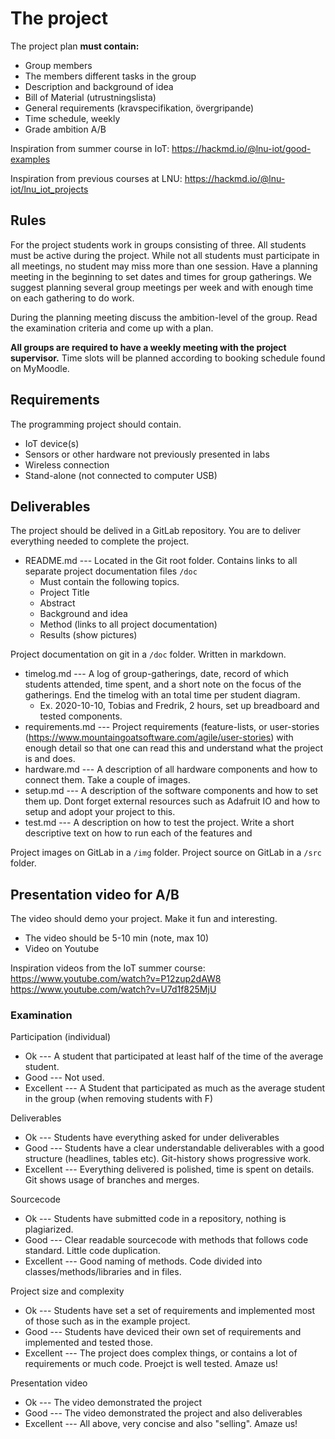 # The project

The project plan **must contain:**

- Group members
- The members different tasks in the group
- Description and background of idea
- Bill of Material (utrustningslista)
- General requirements (kravspecifikation, övergripande)
- Time schedule, weekly
- Grade ambition A/B

Inspiration from summer course in IoT:
https://hackmd.io/@lnu-iot/good-examples

Inspiration from previous courses at LNU:
https://hackmd.io/@lnu-iot/lnu_iot_projects


## Rules

For the project students work in groups consisting of three. All students must be active during the project. While not all students must participate in all meetings, no student may miss more than one session. Have a planning meeting in the beginning to set dates and times for group gatherings. We suggest planning several group meetings per week and with enough time on each gathering to do work. 

During the planning meeting discuss the ambition-level of the group. Read the examination criteria and come up with a plan. 

**All groups are required to have a weekly meeting with the project supervisor.** Time slots will be planned according to booking schedule found on MyMoodle.

## Requirements

The programming project should contain.
 * IoT device(s)
 * Sensors or other hardware not previously presented in labs
 * Wireless connection
 * Stand-alone (not connected to computer USB)
 
 ## Deliverables

The project should be delived in a GitLab repository. You are to deliver everything needed to complete the project.
 
 * README.md --- Located in the Git root folder. Contains links to all separate project documentation files `/doc`
    -  Must contain the following topics.
      * Project Title
      * Abstract
      * Background and idea
      * Method (links to all project documentation)
      * Results (show pictures)

Project documentation on git in a `/doc` folder. Written in markdown.
  * timelog.md --- A log of group-gatherings, date, record of which students attended, time spent, and a short note on the focus of the gatherings. End the timelog with an total time per student diagram. 
    * Ex. 2020-10-10, Tobias and Fredrik, 2 hours, set up breadboard and tested components.
  * requirements.md --- Project requirements (feature-lists, or user-stories (https://www.mountaingoatsoftware.com/agile/user-stories) with enough detail so that one can read this and understand what the project is and does.
  * hardware.md --- A description of all hardware components and how to connect them. Take a couple of images.
  * setup.md --- A description of the software components and how to set them up. Dont forget external resources such as Adafruit IO and how to setup and adopt your project to this. 
  * test.md --- A description on how to test the project. Write a short descriptive text on how to run each of the features and
  
Project images on GitLab in a `/img` folder.
Project source on GitLab in a `/src` folder.

## Presentation video for A/B

The video should demo your project. Make it fun and interesting.

- The video should be 5-10 min (note, max 10)
- Video on Youtube

Inspiration videos from the IoT summer course:
https://www.youtube.com/watch?v=P12zup2dAW8
https://www.youtube.com/watch?v=U7d1f825MjU

 
### Examination

Participation (individual)
 * Ok --- A student that participated at least half of the time of the average student.
 * Good --- Not used.
 * Excellent --- A Student that participated as much as the average student in the group (when removing students with F)

Deliverables
 * Ok --- Students have everything asked for under deliverables
 * Good --- Students have a clear understandable deliverables with a good structure (headlines, tables etc). Git-history shows progressive work.
 * Excellent --- Everything delivered is polished, time is spent on details. Git shows usage of branches and merges. 
 
Sourcecode
 * Ok --- Students have submitted code in a repository, nothing is plagiarized.
 * Good --- Clear readable sourcecode with methods that follows code standard. Little code duplication. 
 * Excellent --- Good naming of methods. Code divided into classes/methods/libraries and in files. 
 
Project size and complexity
 * Ok --- Students have set a set of requirements and implemented most of those such as in the example project.
 * Good --- Students have deviced their own set of requirements and implemented and tested those.
 * Excellent --- The project does complex things, or contains a lot of requirements or much code. Proejct is well tested. Amaze us!
 
Presentation video
 * Ok --- The video demonstrated the project
 * Good --- The video demonstrated the project and also deliverables
 * Excellent --- All above, very concise and also "selling". Amaze us!

